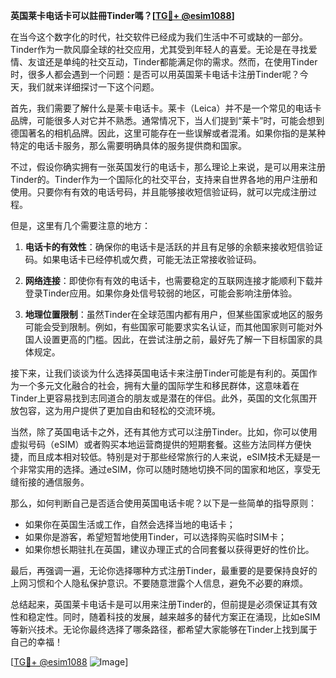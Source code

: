 **英国莱卡电话卡可以註冊Tinder嗎？[[TG💪+ @esim1088](https://t.me/s/esim1088)]**

在当今这个数字化的时代，社交软件已经成为我们生活中不可或缺的一部分。Tinder作为一款风靡全球的社交应用，尤其受到年轻人的喜爱。无论是在寻找爱情、友谊还是单纯的社交互动，Tinder都能满足你的需求。然而，在使用Tinder时，很多人都会遇到一个问题：是否可以用英国莱卡电话卡注册Tinder呢？今天，我们就来详细探讨一下这个问题。

首先，我们需要了解什么是莱卡电话卡。莱卡（Leica）并不是一个常见的电话卡品牌，可能很多人对它并不熟悉。通常情况下，当人们提到“莱卡”时，可能会想到德国著名的相机品牌。因此，这里可能存在一些误解或者混淆。如果你指的是某种特定的电话卡服务，那么需要明确具体的服务提供商和国家。

不过，假设你确实拥有一张英国发行的电话卡，那么理论上来说，是可以用来注册Tinder的。Tinder作为一个国际化的社交平台，支持来自世界各地的用户注册和使用。只要你有有效的电话号码，并且能够接收短信验证码，就可以完成注册过程。

但是，这里有几个需要注意的地方：

1. **电话卡的有效性**：确保你的电话卡是活跃的并且有足够的余额来接收短信验证码。如果电话卡已经停机或欠费，可能无法正常接收验证码。
   
2. **网络连接**：即使你有有效的电话卡，也需要稳定的互联网连接才能顺利下载并登录Tinder应用。如果你身处信号较弱的地区，可能会影响注册体验。

3. **地理位置限制**：虽然Tinder在全球范围内都有用户，但某些国家或地区的服务可能会受到限制。例如，有些国家可能要求实名认证，而其他国家则可能对外国人设置更高的门槛。因此，在尝试注册之前，最好先了解一下目标国家的具体规定。

接下来，让我们谈谈为什么选择英国电话卡来注册Tinder可能是有利的。英国作为一个多元文化融合的社会，拥有大量的国际学生和移民群体，这意味着在Tinder上更容易找到志同道合的朋友或是潜在的伴侣。此外，英国的文化氛围开放包容，这为用户提供了更加自由和轻松的交流环境。

当然，除了英国电话卡之外，还有其他方式可以注册Tinder。比如，你可以使用虚拟号码（eSIM）或者购买本地运营商提供的短期套餐。这些方法同样方便快捷，而且成本相对较低。特别是对于那些经常旅行的人来说，eSIM技术无疑是一个非常实用的选择。通过eSIM，你可以随时随地切换不同的国家和地区，享受无缝衔接的通信服务。

那么，如何判断自己是否适合使用英国电话卡呢？以下是一些简单的指导原则：

- 如果你在英国生活或工作，自然会选择当地的电话卡；
- 如果你是游客，希望短暂地使用Tinder，可以选择购买临时SIM卡；
- 如果你想长期驻扎在英国，建议办理正式的合同套餐以获得更好的性价比。

最后，再强调一遍，无论你选择哪种方式注册Tinder，最重要的是要保持良好的上网习惯和个人隐私保护意识。不要随意泄露个人信息，避免不必要的麻烦。

总结起来，英国莱卡电话卡是可以用来注册Tinder的，但前提是必须保证其有效性和稳定性。同时，随着科技的发展，越来越多的替代方案正在涌现，比如eSIM等新兴技术。无论你最终选择了哪条路径，都希望大家能够在Tinder上找到属于自己的幸福！

[[TG💪+ @esim1088](https://t.me/s/esim1088) ![Image](https://i.postimg.cc/4NQfJmqS/Snipaste-2025-05-13-00-14-12.png)]